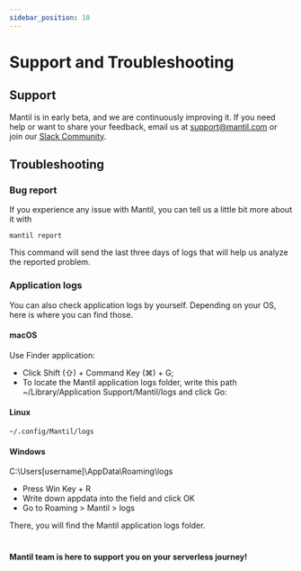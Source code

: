 ```yaml
---
sidebar_position: 10
---
```


# Support and Troubleshooting

## Support

Mantil is in early beta, and we are continuously improving it. If you need help or want to share your feedback, email us at [support@mantil.com](mailto:support@mantil.com?subject=Mantil%20feedback) or join our [Slack Community](https://join.slack.com/t/mantilcommunity/shared_invite/zt-z3iy0lsn-7zD_6nqEucsgygTvHmnxAw).

## Troubleshooting

### Bug report

If you experience any issue with Mantil, you can tell us a little bit more about it with
```
mantil report
``` 
This command will send the last three days of logs that will help us analyze the reported problem. 

### Application logs

You can also check application logs by yourself. Depending on your OS, here is where you can find those. 

#### macOS

Use Finder application:

* Click Shift (⇧) + Command Key (⌘) + G;
* To locate the Mantil application logs folder, write this path ~/Library/Application Support/Mantil/logs and click Go:


#### Linux

```
~/.config/Mantil/logs
```


#### Windows

C:\Users\[username]\AppData\Roaming\logs

* Press Win Key + R
* Write down appdata into the field and click OK
* Go to Roaming > Mantil > logs

There, you will find the Mantil application logs folder.

#
**Mantil team is here to support you on your serverless journey!**
#


